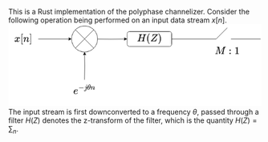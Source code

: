 This is a Rust implementation of the polyphase channelizer.
Consider the following operation being performed on an input data stream $x[n]$.![](channelizer.png)
The input stream is first downconverted to a frequency $\theta$, passed through a filter $H(Z)$ denotes the z-transform of the filter, which is the quantity 
$H(Z) = \sum_{n}$.